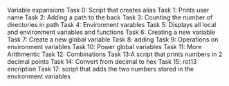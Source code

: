 Variable expansions
Task 0: Script that creates alias
Task 1: Prints user name
Task 2: Adding a path to the back
Task 3: Counting the number of directories in path
Task 4: Environment varables
Task 5: Displays all local and environment variables and functions
Task 6: Creating a new variable
Task 7: Create a new global variable
Task 8: adding
Task 9: Operations on environment variables
Task 10: Power global variables
Task 11: More Arithmentic
Task 12: Combinations
Task 13:A script that prints numbers in 2 decimal points
Task 14: Convert from decimal to hex
Task 15: rot13 encription
Task 17: script that adds the two numbers stored in the environment variables
